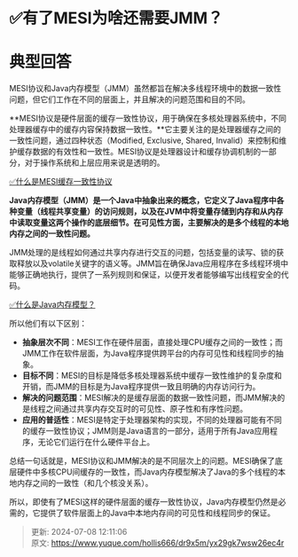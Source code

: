 # ✅有了MESI为啥还需要JMM？

# 典型回答


MESI协议和Java内存模型（JMM）虽然都旨在解决多线程环境中的数据一致性问题，但它们工作在不同的层面上，并且解决的问题范围和目的不同。



**MESI协议是硬件层面的缓存一致性协议，用于确保在多核处理器系统中，不同处理器缓存中的缓存内容保持数据一致性。**它主要关注的是处理器缓存之间的一致性问题，通过四种状态（Modified, Exclusive, Shared, Invalid）来控制和维护缓存数据的有效性和一致性。MESI协议是处理器设计和缓存协调机制的一部分，对于操作系统和上层应用来说是透明的。



[✅什么是MESI缓存一致性协议](https://www.yuque.com/hollis666/dr9x5m/gg2n5fqckk442ouf)



**Java内存模型（JMM）是一个Java中抽象出来的概念，它定义了Java程序中各种变量（线程共享变量）的访问规则，以及在JVM中将变量存储到内存和从内存中读取变量这两个操作的底层细节。在可见性方面，主要解决的是多个线程的本地内存之间的一致性问题。**



JMM处理的是线程如何通过共享内存进行交互的问题，包括变量的读写、锁的获取释放以及volatile关键字的语义等。JMM旨在确保Java应用程序在多线程环境中能够正确地执行，提供了一系列规则和保证，以便开发者能够编写出线程安全的代码。



[✅什么是Java内存模型？](https://www.yuque.com/hollis666/dr9x5m/hmi3m1)



所以他们有以下区别：



+ **抽象层次不同**：MESI工作在硬件层面，直接处理CPU缓存之间的一致性；而JMM工作在软件层面，为Java程序提供跨平台的内存可见性和线程同步的抽象。
+ **目标不同**：MESI的目标是降低多核处理器系统中缓存一致性维护的复杂度和开销，而JMM的目标是为Java程序提供一致且明确的内存访问行为。
+ **解决的问题范围**：MESI解决的是缓存层面的数据一致性问题，而JMM解决的是线程之间通过共享内存交互时的可见性、原子性和有序性问题。
+ **应用的普适性**：MESI是特定于处理器架构的实现，不同的处理器可能有不同的缓存一致性协议；JMM则是Java语言的一部分，适用于所有Java应用程序，无论它们运行在什么硬件平台上。



总结一句话就是，MESI协议和JMM解决的是不同层次上的问题。MESI确保了底层硬件中多核CPU间缓存的一致性，而Java内存模型解决了Java的多个线程的本地内存之间的一致性（和几个核没关系）。



所以，即使有了MESI这样的硬件层面的缓存一致性协议，Java内存模型仍然是必需的，它提供了软件层面上的Java中本地内存间的可见性和线程同步的保证。



> 更新: 2024-07-08 12:11:06  
> 原文: <https://www.yuque.com/hollis666/dr9x5m/yx29gk7wsw26ec4r>